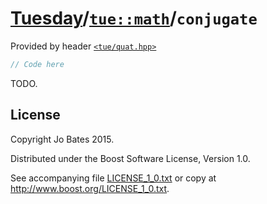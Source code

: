 [Tuesday](../../../README.md)/[`tue::math`](../../namespaces/tue/math.md)/`conjugate`
=====================================================================================
Provided by header [`<tue/quat.hpp>`](../../headers/quat.md)

```c++
// Code here
```

TODO.

License
-------
Copyright Jo Bates 2015.

Distributed under the Boost Software License, Version 1.0.

See accompanying file [LICENSE_1_0.txt](../../../LICENSE_1_0.txt) or copy at
http://www.boost.org/LICENSE_1_0.txt.
